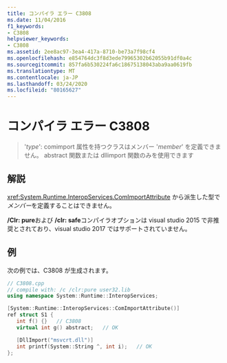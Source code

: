 ```yaml
---
title: コンパイラ エラー C3808
ms.date: 11/04/2016
f1_keywords:
- C3808
helpviewer_keywords:
- C3808
ms.assetid: 2ee8ac97-3ea4-417a-8710-be73a7f98cf4
ms.openlocfilehash: e854764dc3f8d3ede79965302b62055b91df0a4c
ms.sourcegitcommit: 857fa6b530224fa6c18675138043aba9aa0619fb
ms.translationtype: MT
ms.contentlocale: ja-JP
ms.lasthandoff: 03/24/2020
ms.locfileid: "80165627"
---
```

# <a name="compiler-error-c3808"></a>コンパイラ エラー C3808

> '*type*': comimport 属性を持つクラスはメンバー '*member*' を定義できません。 abstract 関数または dllimport 関数のみを使用できます

## <a name="remarks"></a>解説

<xref:System.Runtime.InteropServices.ComImportAttribute> から派生した型で*メンバー*を定義することはできません。

**/Clr: pure**および **/clr: safe**コンパイラオプションは visual studio 2015 で非推奨とされており、visual studio 2017 ではサポートされていません。

## <a name="example"></a>例

次の例では、C3808 が生成されます。

```cpp
// C3808.cpp
// compile with: /c /clr:pure user32.lib
using namespace System::Runtime::InteropServices;

[System::Runtime::InteropServices::ComImportAttribute()]
ref struct S1 {
   int f() {}   // C3808
   virtual int g() abstract;   // OK

   [DllImport("msvcrt.dll")]
   int printf(System::String ^, int i);   // OK
};
```
